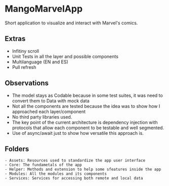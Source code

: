 # MangoMarvelApp

Short application to visualize and interact with Marvel's comics.

## Extras
- Infitiny scroll
- Unit Tests in all the layer and possible components
- Multilanguage (EN and ES)
- Pull refresh

## Observations
- The model stays as Codable because in some test suites, it was need to convert them to Data with mock data
- Not all the components are tested because the idea was to show how I approached each layer/component
- No third party libraries used.
- The key point of the current architecture is dependency injection with protocols that allow each component to be testable and well segmented.
- Use of async/await just to show how versatile this approach is.

## Folders
    - Assets: Resources used to standardize the app user interface
    - Core: The fundametals of the app
    - Helper: Methods and extension to help some sfeatures inside the app
    - Modules: All the modules and its components
    - Services: Services for accessing both remote and local data

